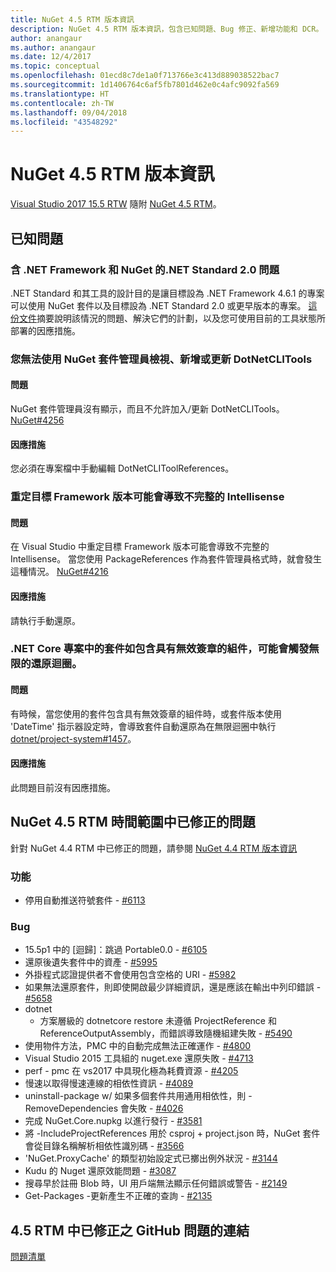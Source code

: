 ```yaml
---
title: NuGet 4.5 RTM 版本資訊
description: NuGet 4.5 RTM 版本資訊，包含已知問題、Bug 修正、新增功能和 DCR。
author: anangaur
ms.author: anangaur
ms.date: 12/4/2017
ms.topic: conceptual
ms.openlocfilehash: 01ecd8c7de1a0f713766e3c413d889038522bac7
ms.sourcegitcommit: 1d1406764c6af5fb7801d462e0c4afc9092fa569
ms.translationtype: HT
ms.contentlocale: zh-TW
ms.lasthandoff: 09/04/2018
ms.locfileid: "43548292"
---
```

# <a name="nuget-45-rtm-release-notes"></a>NuGet 4.5 RTM 版本資訊

[Visual Studio 2017 15.5 RTW](https://www.visualstudio.com/news/releasenotes/vs2017-relnotes) 隨附 [NuGet 4.5 RTM](https://dist.nuget.org/win-x86-commandline/v4.5.0/nuget.exe)。

## <a name="known-issues"></a>已知問題

### <a name="issues-with-net-standard-20-with-net-framework--nuget"></a>含 .NET Framework 和 NuGet 的.NET Standard 2.0 問題 

.NET Standard 和其工具的設計目的是讓目標設為 .NET Framework 4.6.1 的專案可以使用 NuGet 套件以及目標設為 .NET Standard 2.0 或更早版本的專案。 [這份文件](https://github.com/dotnet/standard/issues/481)摘要說明該情況的問題、解決它們的計劃，以及您可使用目前的工具狀態所部署的因應措施。

### <a name="you-are-unable-to-view-add-or-update-dotnetclitools-using-nuget-package-manager"></a>您無法使用 NuGet 套件管理員檢視、新增或更新 DotNetCLITools

#### <a name="issue"></a>問題

NuGet 套件管理員沒有顯示，而且不允許加入/更新 DotNetCLITools。 [NuGet#4256](https://github.com/NuGet/Home/issues/4256)

#### <a name="workaround"></a>因應措施

您必須在專案檔中手動編輯 DotNetCLIToolReferences。

### <a name="retargeting-target-framework-version-may-lead-to-incomplete-intellisense"></a>重定目標 Framework 版本可能會導致不完整的 Intellisense

#### <a name="issue"></a>問題

在 Visual Studio 中重定目標 Framework 版本可能會導致不完整的 Intellisense。 當您使用 PackageReferences 作為套件管理員格式時，就會發生這種情況。 [NuGet#4216](https://github.com/NuGet/Home/issues/4216)

#### <a name="workaround"></a>因應措施

請執行手動還原。

### <a name="a-package-in-a-net-core-project-that-contains-an-assembly-with-an-invalid-signature-can-trigger-an-infinite-restore-loop"></a>.NET Core 專案中的套件如包含具有無效簽章的組件，可能會觸發無限的還原迴圈。

#### <a name="issue"></a>問題

有時候，當您使用的套件包含具有無效簽章的組件時，或套件版本使用 'DateTime' 指示器設定時，會導致套件自動還原為在無限迴圈中執行 [dotnet/project-system#1457](https://github.com/dotnet/project-system/issues/1457)。

#### <a name="workaround"></a>因應措施

此問題目前沒有因應措施。

## <a name="issues-fixed-in-nuget-45-rtm-timeframe"></a>NuGet 4.5 RTM 時間範圍中已修正的問題

針對 NuGet 4.4 RTM 中已修正的問題，請參閱 [NuGet 4.4 RTM 版本資訊](../release-notes/nuget-4.4-RTM.md) 

### <a name="features"></a>功能

- 停用自動推送符號套件 - [#6113](https://github.com/NuGet/Home/issues/6113)

### <a name="bugs"></a>Bug

- 15.5p1 中的 [迴歸]：跳過 Portable0.0 - [#6105](https://github.com/NuGet/Home/issues/6105)
- 還原後遺失套件中的資產 - [#5995](https://github.com/NuGet/Home/issues/5995)
- 外掛程式認證提供者不會使用包含空格的 URI - [#5982](https://github.com/NuGet/Home/issues/5982)
- 如果無法還原套件，則即使開啟最少詳細資訊，還是應該在輸出中列印錯誤 - [#5658](https://github.com/NuGet/Home/issues/5658)
- dotnet
  - 方案層級的 dotnetcore restore 未遵循 ProjectReference 和 ReferenceOutputAssembly，而錯誤導致隨機組建失敗 - [#5490](https://github.com/NuGet/Home/issues/5490)
- 使用物件方法，PMC 中的自動完成無法正確運作 - [#4800](https://github.com/NuGet/Home/issues/4800)
- Visual Studio 2015 工具組的 nuget.exe 還原失敗 - [#4713](https://github.com/NuGet/Home/issues/4713)
- perf - pmc 在 vs2017 中具現化極為耗費資源 - [#4205](https://github.com/NuGet/Home/issues/4205)
- 慢速以取得慢速連線的相依性資訊 - [#4089](https://github.com/NuGet/Home/issues/4089)
- uninstall-package w/ 如果多個套件共用通用相依性，則 -RemoveDependencies 會失敗 - [#4026](https://github.com/NuGet/Home/issues/4026)
- 完成 NuGet.Core.nupkg 以進行發行 - [#3581](https://github.com/NuGet/Home/issues/3581)
- 將 -IncludeProjectReferences 用於 csproj + project.json 時，NuGet 套件會從目錄名稱解析相依性識別碼 - [#3566](https://github.com/NuGet/Home/issues/3566)
- 'NuGet.ProxyCache' 的類型初始設定式已擲出例外狀況 - [#3144](https://github.com/NuGet/Home/issues/3144)
- Kudu 的 Nuget 還原效能問題 - [#3087](https://github.com/NuGet/Home/issues/3087)
- 搜尋早於註冊 Blob 時，UI 用戶端無法顯示任何錯誤或警告 - [#2149](https://github.com/NuGet/Home/issues/2149)
- Get-Packages -更新產生不正確的查詢 - [#2135](https://github.com/NuGet/Home/issues/2135)

## <a name="links-to-github-issues-fixed-in-45-rtm"></a>4.5 RTM 中已修正之 GitHub 問題的連結

[問題清單](https://github.com/NuGet/Home/issues?q=is%3Aissue+milestone%3A4.5+is%3Aclosed)
